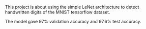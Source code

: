 This project is about using the simple LeNet architecture to detect handwritten digits of the MNIST tensorflow dataset.

The model gave 97% validation accuracy and 97.6% test accuracy.
